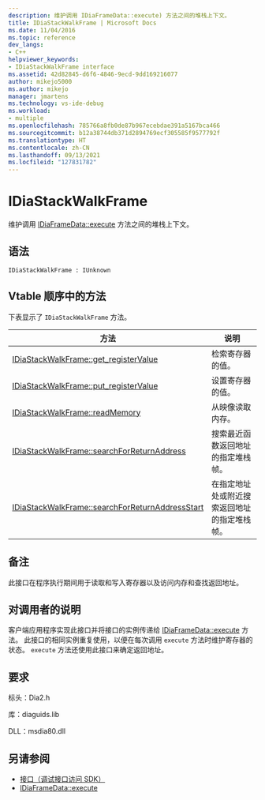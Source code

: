 ```yaml
---
description: 维护调用 IDiaFrameData::execute) 方法之间的堆栈上下文。
title: IDiaStackWalkFrame | Microsoft Docs
ms.date: 11/04/2016
ms.topic: reference
dev_langs:
- C++
helpviewer_keywords:
- IDiaStackWalkFrame interface
ms.assetid: 42d82845-d6f6-4846-9ecd-9dd169216077
author: mikejo5000
ms.author: mikejo
manager: jmartens
ms.technology: vs-ide-debug
ms.workload:
- multiple
ms.openlocfilehash: 785766a8fb0de87b967ecebdae391a5167bca466
ms.sourcegitcommit: b12a38744db371d2894769ecf305585f9577792f
ms.translationtype: HT
ms.contentlocale: zh-CN
ms.lasthandoff: 09/13/2021
ms.locfileid: "127831782"
---
```

# <a name="idiastackwalkframe"></a>IDiaStackWalkFrame
维护调用 [IDiaFrameData::execute](../../debugger/debug-interface-access/idiaframedata-execute.md) 方法之间的堆栈上下文。

## <a name="syntax"></a>语法

```
IDiaStackWalkFrame : IUnknown
```

## <a name="methods-in-vtable-order"></a>Vtable 顺序中的方法
 下表显示了 `IDiaStackWalkFrame` 方法。

|方法|说明|
|------------|-----------------|
|[IDiaStackWalkFrame::get_registerValue](../../debugger/debug-interface-access/idiastackwalkframe-get-registervalue.md)|检索寄存器的值。|
|[IDiaStackWalkFrame::put_registerValue](../../debugger/debug-interface-access/idiastackwalkframe-put-registervalue.md)|设置寄存器的值。|
|[IDiaStackWalkFrame::readMemory](../../debugger/debug-interface-access/idiastackwalkframe-readmemory.md)|从映像读取内存。|
|[IDiaStackWalkFrame::searchForReturnAddress](../../debugger/debug-interface-access/idiastackwalkframe-searchforreturnaddress.md)|搜索最近函数返回地址的指定堆栈帧。|
|[IDiaStackWalkFrame::searchForReturnAddressStart](../../debugger/debug-interface-access/idiastackwalkframe-searchforreturnaddressstart.md)|在指定地址处或附近搜索返回地址的指定堆栈帧。|

## <a name="remarks"></a>备注
 此接口在程序执行期间用于读取和写入寄存器以及访问内存和查找返回地址。

## <a name="notes-for-callers"></a>对调用者的说明
 客户端应用程序实现此接口并将接口的实例传递给 [IDiaFrameData::execute](../../debugger/debug-interface-access/idiaframedata-execute.md) 方法。 此接口的相同实例重复使用，以便在每次调用 `execute` 方法时维护寄存器的状态。 `execute` 方法还使用此接口来确定返回地址。

## <a name="requirements"></a>要求
 标头：Dia2.h

 库：diaguids.lib

 DLL：msdia80.dll

## <a name="see-also"></a>另请参阅
- [接口（调试接口访问 SDK）](../../debugger/debug-interface-access/interfaces-debug-interface-access-sdk.md)
- [IDiaFrameData::execute](../../debugger/debug-interface-access/idiaframedata-execute.md)
